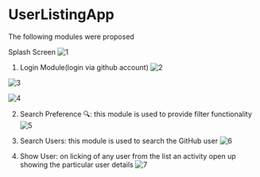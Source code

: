 # UserListingApp

The following modules were proposed

Splash Screen
![1](https://user-images.githubusercontent.com/43025057/117055342-ae5c7200-ad38-11eb-9d23-1bc3202140a8.jpg)

1. Login Module(login via github account)
![2](https://user-images.githubusercontent.com/43025057/117055721-190dad80-ad39-11eb-94cd-2acca8a3d608.jpg)

![3](https://user-images.githubusercontent.com/43025057/117055726-1ad77100-ad39-11eb-80ff-2fb5c5f50b2d.jpg)

![4](https://user-images.githubusercontent.com/43025057/117055731-1b700780-ad39-11eb-96cd-bfe0d478cdb7.jpg)

2. Search Preference 🔍: 
this module is used to provide filter functionality
![5](https://user-images.githubusercontent.com/43025057/117055733-1c089e00-ad39-11eb-8838-f0eba7117959.jpg)

3. Search Users: 
this module is used to search the GitHub user 
![6](https://user-images.githubusercontent.com/43025057/117055735-1ca13480-ad39-11eb-9e69-47276e82e4d0.jpg)

4. Show User: 
on licking of any user from the list an activity open up showing the particular user details
![7](https://user-images.githubusercontent.com/43025057/117055738-1dd26180-ad39-11eb-9bf2-49ee2c90d320.jpg)

